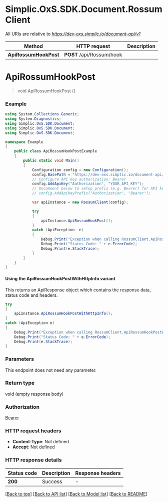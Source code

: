 # Simplic.OxS.SDK.Document.RossumClient

All URIs are relative to *https://dev-oxs.simplic.io/document-api/v1*

| Method | HTTP request | Description |
|--------|--------------|-------------|
| [**ApiRossumHookPost**](RossumClient.md#apirossumhookpost) | **POST** /api/Rossum/hook |  |

<a id="apirossumhookpost"></a>
# **ApiRossumHookPost**
> void ApiRossumHookPost ()



### Example
```csharp
using System.Collections.Generic;
using System.Diagnostics;
using Simplic.OxS.SDK.Document;
using Simplic.OxS.SDK.Document;
using Simplic.OxS.SDK.Document;

namespace Example
{
    public class ApiRossumHookPostExample
    {
        public static void Main()
        {
            Configuration config = new Configuration();
            config.BasePath = "https://dev-oxs.simplic.io/document-api/v1";
            // Configure API key authorization: Bearer
            config.AddApiKey("Authorization", "YOUR_API_KEY");
            // Uncomment below to setup prefix (e.g. Bearer) for API key, if needed
            // config.AddApiKeyPrefix("Authorization", "Bearer");

            var apiInstance = new RossumClient(config);

            try
            {
                apiInstance.ApiRossumHookPost();
            }
            catch (ApiException  e)
            {
                Debug.Print("Exception when calling RossumClient.ApiRossumHookPost: " + e.Message);
                Debug.Print("Status Code: " + e.ErrorCode);
                Debug.Print(e.StackTrace);
            }
        }
    }
}
```

#### Using the ApiRossumHookPostWithHttpInfo variant
This returns an ApiResponse object which contains the response data, status code and headers.

```csharp
try
{
    apiInstance.ApiRossumHookPostWithHttpInfo();
}
catch (ApiException e)
{
    Debug.Print("Exception when calling RossumClient.ApiRossumHookPostWithHttpInfo: " + e.Message);
    Debug.Print("Status Code: " + e.ErrorCode);
    Debug.Print(e.StackTrace);
}
```

### Parameters
This endpoint does not need any parameter.
### Return type

void (empty response body)

### Authorization

[Bearer](../README.md#Bearer)

### HTTP request headers

 - **Content-Type**: Not defined
 - **Accept**: Not defined


### HTTP response details
| Status code | Description | Response headers |
|-------------|-------------|------------------|
| **200** | Success |  -  |

[[Back to top]](#) [[Back to API list]](../README.md#documentation-for-api-endpoints) [[Back to Model list]](../README.md#documentation-for-models) [[Back to README]](../README.md)

